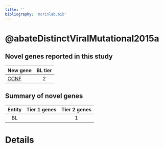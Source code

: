```yaml
---
title: ''
bibliography: 'morinlab.bib'
---
```


# @abateDistinctViralMutational2015a
## Novel genes reported in this study

|New gene|BL tier|
|:-|:-:|
|[CCNF](CCNF)|2 |

## Summary of novel genes

|Entity| Tier 1 genes| Tier 2 genes|
|:-:|:-:|:-:|
|BL||1|

# Details

